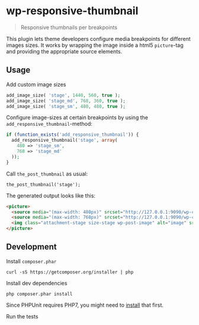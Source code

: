 wp-responsive-thumbnail
=======================

> Responsive thumbnails per breakpoints

This plugin lets theme developers configure media breakpoints for different images sizes.
It works by wrapping the image inside a html5 `picture`-tag and providing the appropriate source elements.

## Usage

Add custom image sizes

```php
add_image_size( 'stage', 1440, 560, true );
add_image_size( 'stage_md', 768, 360, true );
add_image_size( 'stage_sm', 480, 480, true );
```

Configure image-sizes at certain breakpoints by using the `add_responsive_thumbnail`-method:

```php
if (function_exists('add_responsive_thumbnail')) {
  add_responsive_thumbnail('stage', array(
    480 => 'stage_sm',
    768 => 'stage_md'
  ));
}
```

Call `the_post_thumbnail` as usual:

```
the_post_thumbnail('stage');
```

The generated output looks like this:

```html
<picture>
  <source media="(max-width: 480px)" srcset="http://127.0.0.1:9090/wp-content/uploads/2016/04/image-480x480.jpg 480w"/>
  <source media="(max-width: 768px)" srcset="http://127.0.0.1:9090/wp-content/uploads/2016/04/image-768x360.jpg 768w"/>
  <img class="attachment-stage size-stage wp-post-image" alt="image" src="http://127.0.0.1:9090/wp-content/uploads/2016/04/image-1440x560.jpg">
</picture>
```

## Development

Install `composer.phar`

```cli
curl -sS https://getcomposer.org/installer | php
```

Install dev dependencies

```cli
php composer.phar install
```

Since PHPUnit requires PHP7, you might need to [install](https://developerjack.com/blog/2016/installing-php71-with-homebrew/) that first.

Run the tests

```cli


```
